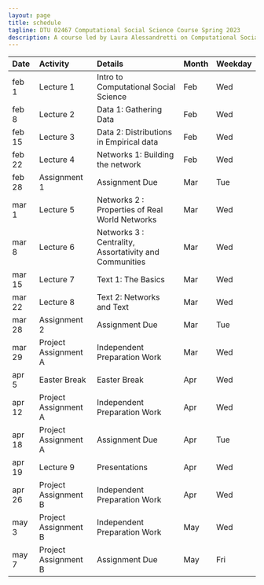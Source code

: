 ```yaml
---
layout: page
title: schedule
tagline: DTU 02467 Computational Social Science Course Spring 2023
description: A course led by Laura Alessandretti on Computational Social Science
---
```




| Date        | Activity                     | Details                    |     Month     |    Weekday     |
| :---        |    :---                   |    :---                 |          :--- |           :--- |
| feb 1       | Lecture 1                   | Intro to Computational Social Science      | Feb           |      Wed       |
| feb 8       | Lecture 2                   | Data 1: Gathering Data                     | Feb           |      Wed       |
| feb 15      | Lecture 3                   | Data 2: Distributions in Empirical data                    | Feb           |      Wed       |
| feb 22      | Lecture 4                   | Networks 1: Building the network       | Feb           |      Wed       |
| feb 28      | Assignment 1                | Assignment Due                    | Mar           |      Tue       |
| mar 1       | Lecture 5                   | Networks 2 : Properties of Real World Networks                 | Mar           |      Wed       |
| mar 8       | Lecture 6                   | Networks 3 : Centrality, Assortativity and Communities         | Mar           |      Wed       |
| mar 15      | Lecture 7                   | Text 1: The Basics                  | Mar           |      Wed       |
| mar 22      | Lecture 8                   | Text 2: Networks and Text            | Mar           |      Wed       |
| mar 28      | Assignment 2                | Assignment Due                    | Mar           |      Tue       |
| mar 29      | Project Assignment A        |Independent Preparation Work| Mar           |      Wed       |
| apr 5       | Easter Break                | Easter Break                    | Apr           |      Wed       |
| apr 12      | Project Assignment A        |Independent Preparation Work| Apr           |      Wed       |
| apr 18      | Project Assignment A        | Assignment Due                    | Apr           |      Tue       |
| apr 19      | Lecture 9                   | Presentations              | Apr           |      Wed       |
| apr 26      | Project Assignment B        |Independent Preparation Work| Apr           |      Wed       |
| may 3       | Project Assignment B        |Independent Preparation Work| May           |      Wed       |
| may 7       | Project Assignment B        | Assignment Due             | May           |      Fri       |
